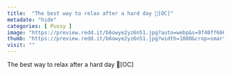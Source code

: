 ```yaml
---
title:  "The best way to relax after a hard day 🖤[OC]"
metadate: "hide"
categories: [ Pussy ]
image: "https://preview.redd.it/b6owye2yz6n51.jpg?auto=webp&s=9f40ff6666c146ffcaecf7bd82a9888f615531c2"
thumb: "https://preview.redd.it/b6owye2yz6n51.jpg?width=1080&crop=smart&auto=webp&s=5a584a8bde2570fdb2403cb1a95ed5da2f655388"
visit: ""
---
```

The best way to relax after a hard day 🖤[OC]
